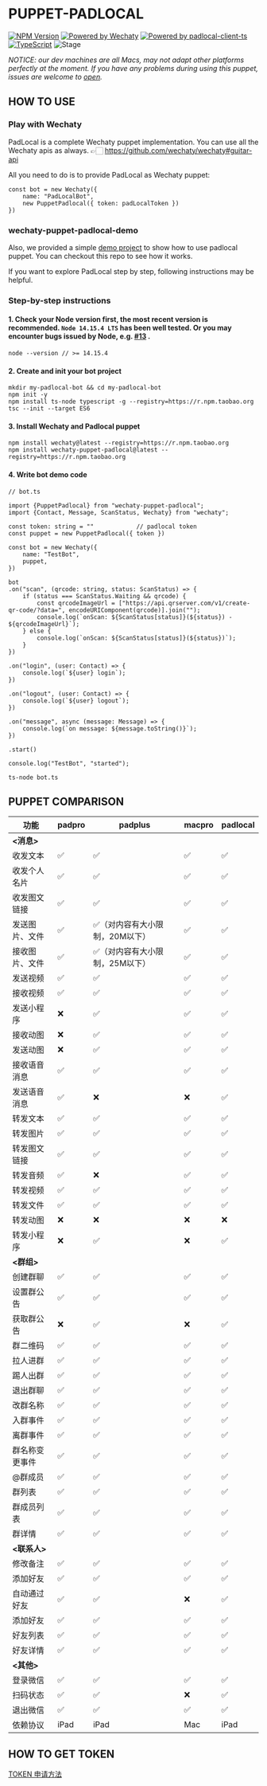 # PUPPET-PADLOCAL

[![NPM Version](https://badge.fury.io/js/wechaty-puppet-padlocal.svg)](https://www.npmjs.com/package/wechaty-puppet-padlocal)
[![Powered by Wechaty](https://img.shields.io/badge/Powered%20By-Wechaty-brightgreen.svg)](https://github.com/wechaty/wechaty)
[![Powered by padlocal-client-ts](https://img.shields.io/badge/Powered%20By-padlocal--client--ts-brightgreen)](https://github.com/padlocal/padlocal-client-ts)
[![TypeScript](https://img.shields.io/badge/%3C%2F%3E-TypeScript-blue.svg)](https://www.typescriptlang.org/)
![Stage](https://img.shields.io/badge/Stage-beta-yellow)

*NOTICE: our dev machines are all Macs, may not adapt other platforms perfectly at the moment. If you have any problems during using this puppet, issues are welcome to [open](https://github.com/padlocal/wechaty-puppet-padlocal/issues/new).*   

## HOW TO USE

### Play with Wechaty
PadLocal is a complete Wechaty puppet implementation. You can use all the Wechaty apis as always. 👉🏻 https://github.com/wechaty/wechaty#guitar-api

All you need to do is to provide PadLocal as Wechaty puppet:

```
const bot = new Wechaty({
    name: "PadLocalBot",
    new PuppetPadlocal({ token: padLocalToken })
})
```

### wechaty-puppet-padlocal-demo
Also, we provided a simple [demo project](https://github.com/padlocal/wechaty-puppet-padlocal-demo) to show how to use padlocal puppet. You can checkout this repo to see how it works.

If you want to explore PadLocal step by step, following instructions may be helpful.

### Step-by-step instructions
#### 1. Check your Node version first, the most recent version is recommended. ```Node 14.15.4 LTS``` has been well tested. Or you may encounter bugs issued by Node, e.g. [#13](https://github.com/padlocal/wechaty-puppet-padlocal/issues/13) .  
```
node --version // >= 14.15.4
``` 
#### 2. Create and init your bot project
```
mkdir my-padlocal-bot && cd my-padlocal-bot
npm init -y
npm install ts-node typescript -g --registry=https://r.npm.taobao.org
tsc --init --target ES6
``` 
#### 3. Install Wechaty and Padlocal puppet
```
npm install wechaty@latest --registry=https://r.npm.taobao.org
npm install wechaty-puppet-padlocal@latest --registry=https://r.npm.taobao.org
```

#### 4. Write bot demo code

```
// bot.ts

import {PuppetPadlocal} from "wechaty-puppet-padlocal";
import {Contact, Message, ScanStatus, Wechaty} from "wechaty";

const token: string = ""            // padlocal token
const puppet = new PuppetPadlocal({ token })

const bot = new Wechaty({
    name: "TestBot",
    puppet,
})

bot
.on("scan", (qrcode: string, status: ScanStatus) => {
    if (status === ScanStatus.Waiting && qrcode) {
        const qrcodeImageUrl = ["https://api.qrserver.com/v1/create-qr-code/?data=", encodeURIComponent(qrcode)].join("");
        console.log(`onScan: ${ScanStatus[status]}(${status}) - ${qrcodeImageUrl}`);
    } else {
        console.log(`onScan: ${ScanStatus[status]}(${status})`);
    }
})

.on("login", (user: Contact) => {
    console.log(`${user} login`);
})

.on("logout", (user: Contact) => {
    console.log(`${user} logout`);
})

.on("message", async (message: Message) => {
    console.log(`on message: ${message.toString()}`);
})

.start()

console.log("TestBot", "started");
```
```
ts-node bot.ts
```
## PUPPET COMPARISON

功能 | padpro | padplus | macpro | padlocal
---|---|---|---|---
 **<消息>**|  |  |
 收发文本| ✅ |✅ |✅|✅
 收发个人名片| ✅ |✅ |✅|✅
 收发图文链接| ✅ |✅ |✅|✅
 发送图片、文件| ✅ | ✅（对内容有大小限制，20M以下） |✅|✅
 接收图片、文件| ✅ | ✅（对内容有大小限制，25M以下） |✅|✅
 发送视频| ✅ | ✅ | ✅|✅
 接收视频| ✅ | ✅ | ✅|✅
 发送小程序| ❌ | ✅ | ✅|✅
 接收动图| ❌ | ✅ | ✅|✅
 发送动图| ❌ | ✅ | ✅|✅
 接收语音消息| ✅ | ✅ | ✅|✅
 发送语音消息| ✅ | ❌ | ❌|✅
 转发文本| ✅ | ✅ | ✅|✅
 转发图片| ✅ | ✅ | ✅|✅
 转发图文链接| ✅ | ✅ | ✅|✅
 转发音频| ✅ | ❌ | ✅|✅
 转发视频| ✅ | ✅ | ✅|✅
 转发文件| ✅ | ✅ | ✅|✅
 转发动图| ❌ | ❌ | ❌|❌
 转发小程序| ❌ | ✅ | ❌|✅
 **<群组>**|  |  |  |
 创建群聊|✅|✅|✅|✅
 设置群公告|✅|✅|✅|✅
 获取群公告|❌|✅|❌|✅
 群二维码|✅|✅|✅|✅
 拉人进群|✅|✅|✅|✅
 踢人出群|✅|✅|✅|✅
 退出群聊|✅|✅|✅|✅
 改群名称|✅|✅|✅|✅
 入群事件|✅|✅|✅|✅
 离群事件|✅|✅|✅|✅
 群名称变更事件|✅|✅|✅|✅
 @群成员|✅|✅|✅|✅
 群列表|✅|✅|✅|✅
 群成员列表|✅|✅|✅|✅
 群详情|✅|✅|✅|✅
 **<联系人>**|  |  |
 修改备注|✅|✅|✅|✅
 添加好友|✅|✅|✅|✅
 自动通过好友|✅|✅|❌|✅
 添加好友|✅|✅|✅|✅
 好友列表|✅|✅|✅|✅
 好友详情|✅|✅|✅|✅
 **<其他>**|  |  |  |
 登录微信|✅|✅|✅|✅
 扫码状态|✅|✅|❌|✅
 退出微信|✅|✅|✅|✅
 依赖协议|iPad|iPad|Mac|iPad
 
 ## HOW TO GET TOKEN
[TOKEN 申请方法](https://github.com/padlocal/wechaty-puppet-padlocal/wiki/TOKEN-%E7%94%B3%E8%AF%B7%E6%96%B9%E6%B3%95)

